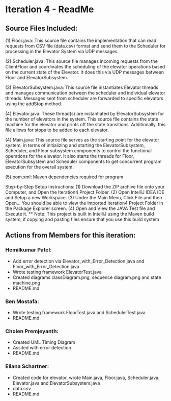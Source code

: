 # Iteration 4 - ReadMe
## Source Files Included:
(1) Floor.java: This source file contains the implementation that can read requests from CSV file (data.csv) format and send them to the Scheduler for processing in the Elevator System via UDP messages.

(2) Scheduler.java: This source file manages incoming requests from the ClientFloor and coordinates the scheduling of the elevator operations based on the current state of the Elevator. It does this via UDP messages between Floor and ElevatorSubsystem.

(3) ElevatorSubsystem.java: This source file instantiates Elevator threads and manages communication between the scheduler and individual elevator threads. Messages sent from scheduler are forwarded to specific elevators using the addStop method.

(4) Elevator.java: These thread(s) are instantiated by ElevatorSubsystem for the number of elevators in the system. This source file contains the state machine for the elevator and prints off the state transitions. Additionally, this file allows for stops to be added to each elevator.

(4) Main.java: This source file serves as the starting point for the elevator system, in terms of initializing and starting the ElevatorSubsystem, Scheduler, and Floor subsystem components to control the functional operations for the elevator. It also starts the threads for Floor, ElevatorSubsystem and Scheduler components to get concurrent program execution for the overall system.

(5) pom.xml: Maven dependencies required for program

Step-by-Step Setup Instructions:
(1) Download the ZIP archive file onto your Computer, and Open the Iteration4 Project Folder. 
(2) Open IntelliJ IDEA IDE and Setup a new Workspace. 
(3) Under the Main Menu, Click File and then Open… You should be able to view the imported Iteration4 Project Folder in the Package Explorer screen. 
(4) Open and View the JAVA Test file and Execute it.
** Note: This project is built in IntelliJ using the Maven build system, if copying and pasting files ensure that you use this build system

## Actions from Members for this iteration:
### Hemilkumar Patel: 
- Add error detection via Elevator_with_Error_Detection.java and Floor_with_Error_Detection.java
- Wrote testing framework ElevatorTest.java
- Created diagrams classDiagram.png, sequence diagram.png and state machine.png
- README.md

### Ben Mostafa: 
- Wrote testing framework FloorTest.java and SchedulerTest.java
- README.md

### Cholen Premjeyanth: 
- Created UML Timing Diagram
- Assited with error detection
- README.md

### Eliana Schartner: 
- Created code for elevator, wrote Main.java, Floor.java, Scheduler.java, Elevator.java and ElevatorSubsystem.java
- data.csv
- README.md

